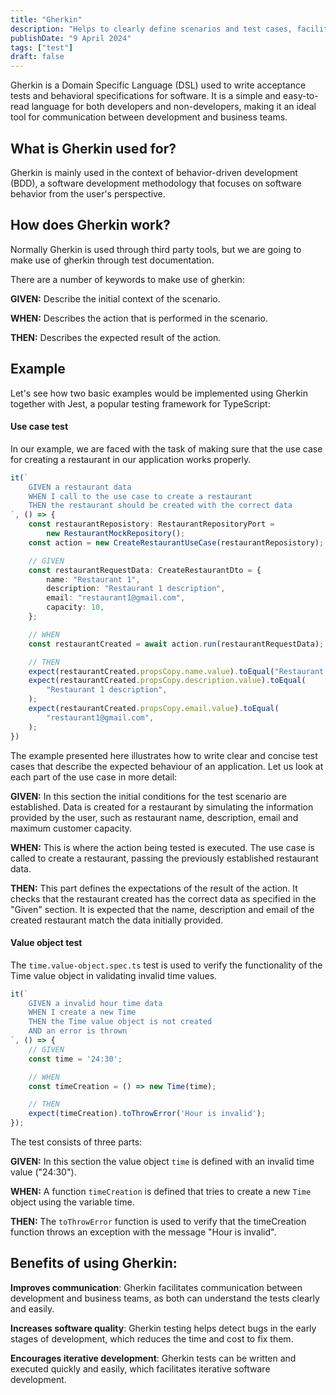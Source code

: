 ```yaml
---
title: "Gherkin"
description: "Helps to clearly define scenarios and test cases, facilitating communication in agile development and BDD teams."
publishDate: "9 April 2024"
tags: ["test"]
draft: false
---
```


Gherkin is a Domain Specific Language (DSL) used to write acceptance tests and behavioral specifications for software. It is a simple and easy-to-read language for both developers and non-developers, making it an ideal tool for communication between development and business teams.

## What is Gherkin used for?

Gherkin is mainly used in the context of behavior-driven development (BDD), a software development methodology that focuses on software behavior from the user's perspective.

## How does Gherkin work?

Normally Gherkin is used through third party tools, but we are going to make use of gherkin through test documentation. 

There are a number of keywords to make use of gherkin:

<!-- - Feature: Describes a software funcionality.
- Scenario: Describes a specific test case for a feature. -->
**GIVEN:** Describe the initial context of the scenario.

**WHEN:** Describes the action that is performed in the scenario.

**THEN:** Describes the expected result of the action. 

## Example
Let's see how two basic examples would be implemented using Gherkin together with Jest, a popular testing framework for TypeScript:

#### Use case test
In our example, we are faced with the task of making sure that the use case for creating a restaurant in our application works properly.
```ts title="create-restaurant.spec.ts"
it(`
    GIVEN a restaurant data
    WHEN I call to the use case to create a restaurant
    THEN the restaurant should be created with the correct data
`, () => {
    const restaurantReposistory: RestaurantRepositoryPort =
        new RestaurantMockRepository();
    const action = new CreateRestaurantUseCase(restaurantReposistory);

    // GIVEN
    const restaurantRequestData: CreateRestaurantDto = {
        name: "Restaurant 1",
        description: "Restaurant 1 description",
        email: "restaurant1@gmail.com",
        capacity: 10,
    };

    // WHEN
    const restaurantCreated = await action.run(restaurantRequestData);

    // THEN
    expect(restaurantCreated.propsCopy.name.value).toEqual("Restaurant 1");
    expect(restaurantCreated.propsCopy.description.value).toEqual(
        "Restaurant 1 description",
    );
    expect(restaurantCreated.propsCopy.email.value).toEqual(
        "restaurant1@gmail.com",
    );
})
```

The example presented here illustrates how to write clear and concise test cases that describe the expected behaviour of an application. Let us look at each part of the use case in more detail:

**GIVEN:** In this section the initial conditions for the test scenario are established. Data is created for a restaurant by simulating the information provided by the user, such as restaurant name, description, email and maximum customer capacity.

**WHEN:** This is where the action being tested is executed. The use case is called to create a restaurant, passing the previously established restaurant data.

**THEN:** This part defines the expectations of the result of the action. It checks that the restaurant created has the correct data as specified in the "Given" section. It is expected that the name, description and email of the created restaurant match the data initially provided.

#### Value object test
The `time.value-object.spec.ts` test is used to verify the functionality of the Time value object in validating invalid time values. 
```ts title="time.value-object.spec.ts"
it(`
    GIVEN a invalid hour time data
    WHEN I create a new Time
    THEN the Time value object is not created
    AND an error is thrown
`, () => {
    // GIVEN
    const time = '24:30';

    // WHEN
    const timeCreation = () => new Time(time);

    // THEN
    expect(timeCreation).toThrowError('Hour is invalid');
});
```
The test consists of three parts:

**GIVEN:** In this section the value object `time` is defined with an invalid time value ("24:30").

**WHEN:** A function `timeCreation` is defined that tries to create a new `Time` object using the variable time.

**THEN:** The `toThrowError` function is used to verify that the timeCreation function throws an exception with the message "Hour is invalid".



## Benefits of using Gherkin:
**Improves communication**: Gherkin facilitates communication between development and business teams, as both can understand the tests clearly and easily.

**Increases software quality**: Gherkin testing helps detect bugs in the early stages of development, which reduces the time and cost to fix them.

**Encourages iterative development**: Gherkin tests can be written and executed quickly and easily, which facilitates iterative software development.